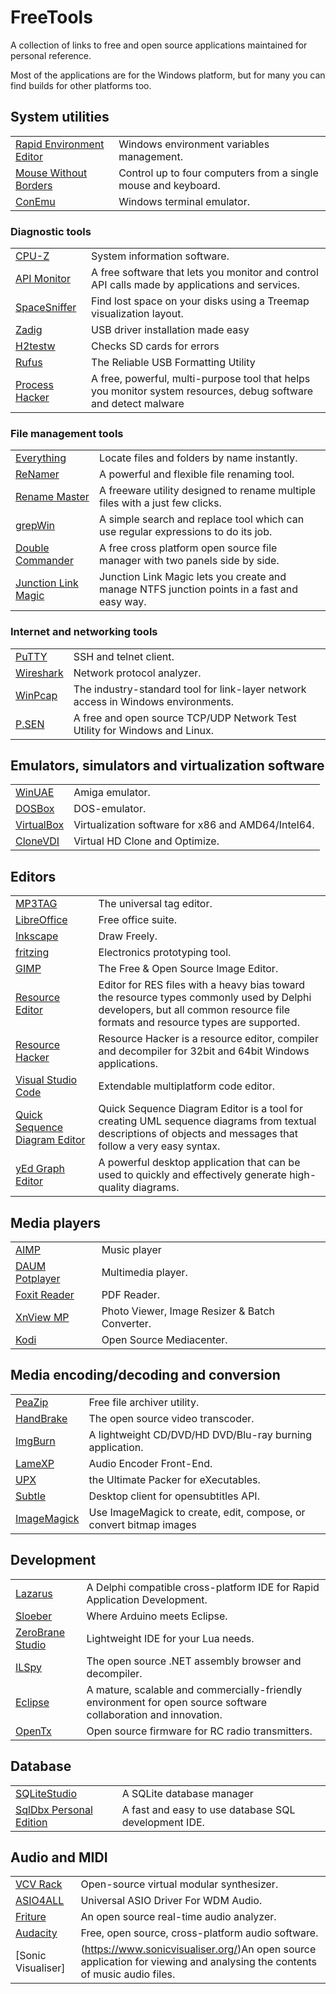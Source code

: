 # FreeTools
A collection of links to free and open source applications maintained for personal reference.

Most of the applications are for the Windows platform, but for many you can find builds for other platforms too.

## System utilities
| | |
|-|-|
[Rapid Environment Editor](https://www.rapidee.com)|Windows environment variables management.
[Mouse Without Borders](https://www.microsoft.com/en-us/garage/profiles/mouse-without-borders/)|Control up to four computers from a single mouse and keyboard.
[ConEmu](https://conemu.github.io/)|Windows terminal emulator.

### Diagnostic tools
| | |
|-|-|
[CPU-Z](https://www.cpuid.com/softwares/cpu-z.html)|System information software.
[API Monitor](http://www.rohitab.com/apimonitor)|A free software that lets you monitor and control API calls made by applications and services.
[SpaceSniffer](http://www.uderzo.it/main_products/space_sniffer/)|Find lost space on your disks using a Treemap visualization layout.
[Zadig](http://zadig.akeo.ie/)|USB driver installation made easy
[H2testw](http://www.heise.de/ct/Redaktion/bo/downloads/h2testw_1.4.zip)|Checks SD cards for errors
[Rufus](http://rufus.akeo.ie/)|The Reliable USB Formatting Utility
[Process Hacker](https://processhacker.sourceforge.io/)|A free, powerful, multi-purpose tool that helps you monitor system resources, debug software and detect malware

### File management tools
| | |
|-|-|
[Everything](https://www.voidtools.com/) | Locate files and folders by name instantly.
[ReNamer](http://www.den4b.com/news/2416/renamer-6-9)|A powerful and flexible file renaming tool.
[Rename Master](http://www.joejoesoft.com/vcms/108/)|A freeware utility designed to rename multiple files with a just few clicks.
[grepWin](https://tools.stefankueng.com/grepWin.html)|A simple search and replace tool which can use regular expressions to do its job.
[Double Commander](https://doublecmd.sourceforge.io/)|A free cross platform open source file manager with two panels side by side.
[Junction Link Magic](http://www.rekenwonder.com/linkmagic.htm)|Junction Link Magic lets you create and manage NTFS junction points in a fast and easy way.

### Internet and networking tools
| | |
|-|-|
[PuTTY](https://www.putty.org/)|SSH and telnet client.
[Wireshark](https://www.wireshark.org/)|Network protocol analyzer.
[WinPcap](https://www.winpcap.org/)|The industry-standard tool for link-layer network access in Windows environments.
[P.SEN](http://ancestorsoftware.co.nf/?page_id=14)|A free and open source TCP/UDP Network Test Utility for Windows and Linux.

## Emulators, simulators and virtualization software
| | |
|-|-|
[WinUAE](http://www.winuae.net/)|Amiga emulator.
[DOSBox](https://www.dosbox.com/)|DOS-emulator.
[VirtualBox](https://www.virtualbox.org/)|Virtualization software for x86 and AMD64/Intel64.
[CloneVDI](https://forums.virtualbox.org/viewtopic.php?f=6&t=22422)|Virtual HD Clone and Optimize.

## Editors
| | |
|-|-|
[MP3TAG](https://www.mp3tag.de/en/)|The universal tag editor.
[LibreOffice](https://www.libreoffice.org/)|Free office suite.
[Inkscape](https://inkscape.org/nl/)|Draw Freely.
[fritzing](http://fritzing.org/home/)|Electronics prototyping tool.
[GIMP](https://www.gimp.org/)|The Free & Open Source Image Editor.
[Resource Editor](http://melander.dk/reseditor/)|Editor for RES files with a heavy bias toward the resource types commonly used by Delphi developers, but all common resource file formats and resource types are supported.
[Resource Hacker](http://www.angusj.com/resourcehacker/)|Resource Hacker is a resource editor, compiler and decompiler for 32bit and 64bit Windows applications. 
[Visual Studio Code](https://code.visualstudio.com/)|Extendable multiplatform code editor.
[Quick Sequence Diagram Editor](http://sdedit.sourceforge.net/index.html)|Quick Sequence Diagram Editor is a tool for creating UML sequence diagrams from textual descriptions of objects and messages that follow a very easy syntax. 
[yEd Graph Editor](https://www.yworks.com/products/yed/download#download)|A powerful desktop application that can be used to quickly and effectively generate high-quality diagrams.

## Media players
| | |
|-|-|
[AIMP](http://www.aimp.ru/)|Music player
[DAUM Potplayer](https://potplayer.daum.net/)|Multimedia player.
[Foxit Reader](https://www.foxitsoftware.com/pdf-reader/)|PDF Reader.
[XnView MP](https://www.xnview.com/en/)|Photo Viewer, Image Resizer & Batch Converter.
[Kodi](https://kodi.tv/)|Open Source Mediacenter.
## Media encoding/decoding and conversion
| | |
|-|-|
[PeaZip](http://www.peazip.org/)|Free file archiver utility.
[HandBrake](https://handbrake.fr/)|The open source video transcoder.
[ImgBurn](http://www.imgburn.com/)|A lightweight CD/DVD/HD DVD/Blu-ray burning application.
[LameXP](http://lamexp.sourceforge.net/)|Audio Encoder Front-End.
[UPX](https://upx.github.io/)|the Ultimate Packer for eXecutables.
[Subtle](https://github.com/tvdburgt/subtle)|Desktop client for opensubtitles API.
[ImageMagick](https://imagemagick.org/)|Use ImageMagick to create, edit, compose, or convert bitmap images

## Development
| | |
|-|-|
[Lazarus](https://www.lazarus-ide.org/)|A Delphi compatible cross-platform IDE for Rapid Application Development.
[Sloeber](http://eclipse.baeyens.it/)|Where Arduino meets Eclipse.
[ZeroBrane Studio](https://studio.zerobrane.com/)|Lightweight IDE for your Lua needs.
[ILSpy](http://www.ilspy.net/)|The open source .NET assembly browser and decompiler.
[Eclipse](https://www.eclipse.org/downloads/)|A mature, scalable and commercially-friendly environment for open source software collaboration and innovation.
[OpenTx](https://www.open-tx.org/)|Open source firmware for RC radio transmitters.

## Database
| | |
|-|-|
[SQLiteStudio](https://sqlitestudio.pl/index.rvt)|A SQLite database manager
[SqlDbx Personal Edition](http://www.sqldbx.com/)|A fast and easy to use database SQL development IDE.

## Audio and MIDI
| | |
|-|-|
[VCV Rack](https://vcvrack.com/)|Open-source virtual modular synthesizer.
[ASIO4ALL](http://www.asio4all.org/)|Universal ASIO Driver For WDM Audio.
[Friture](http://friture.org/)|An open source real-time audio analyzer.
[Audacity](https://www.audacityteam.org/)|Free, open source, cross-platform audio software.
[Sonic Visualiser]|(https://www.sonicvisualiser.org/)An open source application for viewing and analysing the contents of music audio files.
